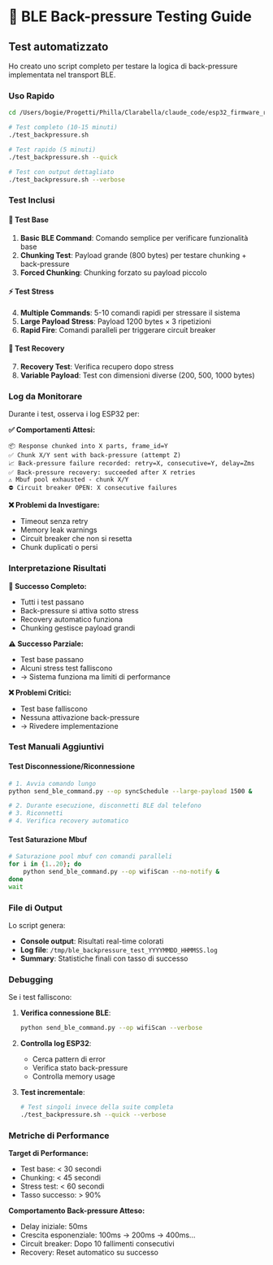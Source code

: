 # 🧪 BLE Back-pressure Testing Guide

## Test automatizzato

Ho creato uno script completo per testare la logica di back-pressure implementata nel transport BLE.

### Uso Rapido

```bash
cd /Users/bogie/Progetti/Philla/Clarabella/claude_code/esp32_firmware_refactoring/smartdrip-tools

# Test completo (10-15 minuti)
./test_backpressure.sh

# Test rapido (5 minuti)
./test_backpressure.sh --quick

# Test con output dettagliato
./test_backpressure.sh --verbose
```

### Test Inclusi

#### 🔧 **Test Base**
1. **Basic BLE Command**: Comando semplice per verificare funzionalità base
2. **Chunking Test**: Payload grande (800 bytes) per testare chunking + back-pressure
3. **Forced Chunking**: Chunking forzato su payload piccolo

#### ⚡ **Test Stress**
4. **Multiple Commands**: 5-10 comandi rapidi per stressare il sistema
5. **Large Payload Stress**: Payload 1200 bytes × 3 ripetizioni
6. **Rapid Fire**: Comandi paralleli per triggerare circuit breaker

#### 🔄 **Test Recovery**
7. **Recovery Test**: Verifica recupero dopo stress
8. **Variable Payload**: Test con dimensioni diverse (200, 500, 1000 bytes)

### Log da Monitorare

Durante i test, osserva i log ESP32 per:

**✅ Comportamenti Attesi:**
```
📦 Response chunked into X parts, frame_id=Y
✅ Chunk X/Y sent with back-pressure (attempt Z)
📈 Back-pressure failure recorded: retry=X, consecutive=Y, delay=Zms
✅ Back-pressure recovery: succeeded after X retries
⚠️ Mbuf pool exhausted - chunk X/Y
⛔ Circuit breaker OPEN: X consecutive failures
```

**❌ Problemi da Investigare:**
- Timeout senza retry
- Memory leak warnings
- Circuit breaker che non si resetta
- Chunk duplicati o persi

### Interpretazione Risultati

**🎉 Successo Completo:**
- Tutti i test passano
- Back-pressure si attiva sotto stress
- Recovery automatico funziona
- Chunking gestisce payload grandi

**⚠️ Successo Parziale:**
- Test base passano
- Alcuni stress test falliscono
- → Sistema funziona ma limiti di performance

**❌ Problemi Critici:**
- Test base falliscono
- Nessuna attivazione back-pressure
- → Rivedere implementazione

### Test Manuali Aggiuntivi

#### Test Disconnessione/Riconnessione
```bash
# 1. Avvia comando lungo
python send_ble_command.py --op syncSchedule --large-payload 1500 &

# 2. Durante esecuzione, disconnetti BLE dal telefono
# 3. Riconnetti
# 4. Verifica recovery automatico
```

#### Test Saturazione Mbuf
```bash
# Saturazione pool mbuf con comandi paralleli
for i in {1..20}; do
    python send_ble_command.py --op wifiScan --no-notify &
done
wait
```

### File di Output

Lo script genera:
- **Console output**: Risultati real-time colorati
- **Log file**: `/tmp/ble_backpressure_test_YYYYMMDD_HHMMSS.log`
- **Summary**: Statistiche finali con tasso di successo

### Debugging

Se i test falliscono:

1. **Verifica connessione BLE**:
   ```bash
   python send_ble_command.py --op wifiScan --verbose
   ```

2. **Controlla log ESP32**: 
   - Cerca pattern di error
   - Verifica stato back-pressure
   - Controlla memory usage

3. **Test incrementale**:
   ```bash
   # Test singoli invece della suite completa
   ./test_backpressure.sh --quick --verbose
   ```

### Metriche di Performance

**Target di Performance:**
- Test base: < 30 secondi
- Chunking: < 45 secondi  
- Stress test: < 60 secondi
- Tasso successo: > 90%

**Comportamento Back-pressure Atteso:**
- Delay iniziale: 50ms
- Crescita esponenziale: 100ms → 200ms → 400ms...
- Circuit breaker: Dopo 10 fallimenti consecutivi
- Recovery: Reset automatico su successo